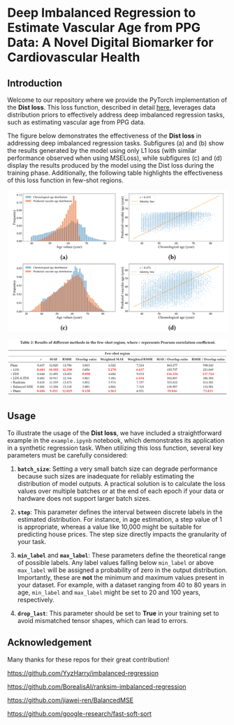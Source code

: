 # Deep Imbalanced Regression to Estimate Vascular Age from PPG Data: A Novel Digital Biomarker for Cardiovascular Health

## Introduction
Welcome to our repository where we provide the PyTorch implementation of the **Dist loss**. This loss function, described in detail [here](https://arxiv.org/abs/2406.14953), leverages data distribution priors to effectively address deep imbalanced regression tasks, such as estimating vascular age from PPG data.

The figure below demonstrates the effectiveness of the **Dist loss** in addressing deep imbalanced regression tasks. Subfigures (a) and (b) show the results generated by the model using only L1 loss (with similar performance observed when using MSELoss), while subfigures (c) and (d) display the results produced by the model using the Dist loss during the training phase. Additionally, the following table highlights the effectiveness of this loss function in few-shot regions.

![Alt text](assets/performance.png)

![Alt text](assets/Few_shot_region.png)

## Usage
To illustrate the usage of the **Dist loss**, we have included a straightforward example in the `example.ipynb` notebook, which demonstrates its application in a synthetic regression task. When utilizing this loss function, several key parameters must be carefully considered:

1. **`batch_size`**: Setting a very small batch size can degrade performance because such sizes are inadequate for reliably estimating the distribution of model outputs. A practical solution is to calculate the loss values over multiple batches or at the end of each epoch if your data or hardware does not support larger batch sizes.

2. **`step`**: This parameter defines the interval between discrete labels in the estimated distribution. For instance, in age estimation, a step value of 1 is appropriate, whereas a value like 10,000 might be suitable for predicting house prices. The step size directly impacts the granularity of your task.

3. **`min_label`** and **`max_label`**: These parameters define the theoretical range of possible labels. Any label values falling below `min_label` or above `max_label` will be assigned a probability of zero in the output distribution. Importantly, these are **not** the minimum and maximum values present in your dataset. For example, with a dataset ranging from 40 to 80 years in age, `min_label` and `max_label` might be set to 20 and 100 years, respectively.

4. **`drop_last`**: This parameter should be set to **True** in your training set to avoid mismatched tensor shapes, which can lead to errors.

## Acknowledgement
Many thanks for these repos for their great contribution!

<https://github.com/YyzHarry/imbalanced-regression>

<https://github.com/BorealisAI/ranksim-imbalanced-regression>

<https://github.com/jiawei-ren/BalancedMSE>

<https://github.com/google-research/fast-soft-sort>
